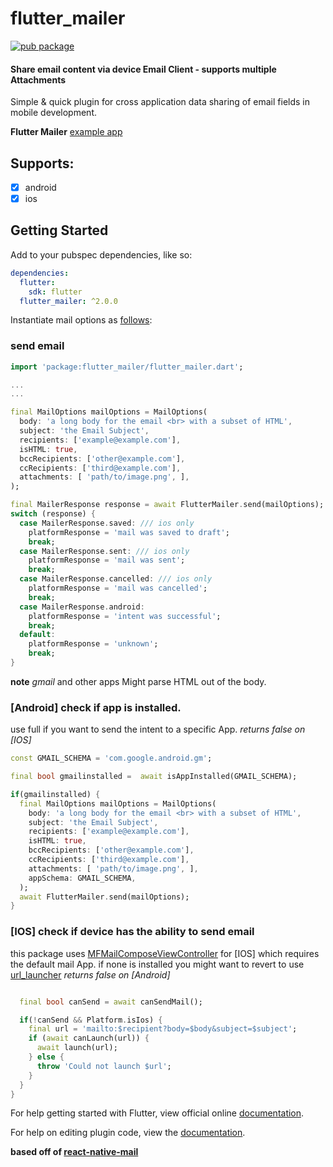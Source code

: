# flutter_mailer

[![pub package](https://img.shields.io/pub/v/flutter_mailer.svg)](https://pub.dartlang.org/packages/flutter_mailer)

#### Share email content via device Email Client - supports multiple Attachments

Simple & quick plugin for cross application data sharing of email fields in mobile development. 

**Flutter Mailer** [example app](https://github.com/JaysQubeXon/flutter_mailer/blob/master/example/README.md)

## Supports:

- [x] android
- [x] ios

## Getting Started

Add to your pubspec dependencies, like so: 

```yaml
dependencies:
  flutter:
    sdk: flutter
  flutter_mailer: ^2.0.0

```
Instantiate mail options as [follows](https://github.com/JaysQubeXon/flutter_mailer/blob/master/example/lib/main.dart#L29):

### send email

```dart
import 'package:flutter_mailer/flutter_mailer.dart';

...
...

final MailOptions mailOptions = MailOptions(
  body: 'a long body for the email <br> with a subset of HTML',
  subject: 'the Email Subject',
  recipients: ['example@example.com'],
  isHTML: true,
  bccRecipients: ['other@example.com'],
  ccRecipients: ['third@example.com'],
  attachments: [ 'path/to/image.png', ],
);

final MailerResponse response = await FlutterMailer.send(mailOptions);
switch (response) {
  case MailerResponse.saved: /// ios only
    platformResponse = 'mail was saved to draft';
    break;
  case MailerResponse.sent: /// ios only
    platformResponse = 'mail was sent';
    break;
  case MailerResponse.cancelled: /// ios only
    platformResponse = 'mail was cancelled';
    break;
  case MailerResponse.android:
    platformResponse = 'intent was successful';
    break;
  default:
    platformResponse = 'unknown';
    break;
}

```

**note** _gmail_ and other apps Might parse HTML out of the body.


### [Android] check if app is installed.
use full if you want to send the intent to a specific App.
_returns false on [IOS]_

```dart
const GMAIL_SCHEMA = 'com.google.android.gm';

final bool gmailinstalled =  await isAppInstalled(GMAIL_SCHEMA);

if(gmailinstalled) {
  final MailOptions mailOptions = MailOptions(
    body: 'a long body for the email <br> with a subset of HTML',
    subject: 'the Email Subject',
    recipients: ['example@example.com'],
    isHTML: true,
    bccRecipients: ['other@example.com'],
    ccRecipients: ['third@example.com'],
    attachments: [ 'path/to/image.png', ],
    appSchema: GMAIL_SCHEMA,
  );
  await FlutterMailer.send(mailOptions);
}

```


### [IOS] check if device has the ability to send email
this package uses [MFMailComposeViewController](https://developer.apple.com/documentation/messageui/mfmailcomposeviewcontroller) for [IOS] which requires the default mail App.
if none is installed you might want to revert to use [url_launcher](https://pub.dev/packages/url_launcher)
_returns false on [Android]_
```dart

  final bool canSend = await canSendMail();

  if(!canSend && Platform.isIos) {
    final url = 'mailto:$recipient?body=$body&subject=$subject';
    if (await canLaunch(url)) {
      await launch(url);
    } else {
      throw 'Could not launch $url';
    }
  }
}

```

For help getting started with Flutter, view official online
[documentation](https://flutter.io/).

For help on editing plugin code, view the [documentation](https://flutter.io/platform-plugins/#edit-code).

**based off of [react-native-mail](https://github.com/chirag04/react-native-mail)**
